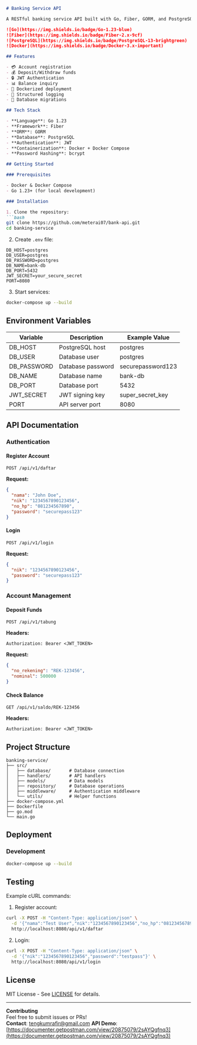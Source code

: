 ```markdown
# Banking Service API

A RESTful banking service API built with Go, Fiber, GORM, and PostgreSQL. Features account management, transactions, and JWT authentication.

![Go](https://img.shields.io/badge/Go-1.23-blue)
![Fiber](https://img.shields.io/badge/Fiber-2.x-9cf)
![PostgreSQL](https://img.shields.io/badge/PostgreSQL-13-brightgreen)
![Docker](https://img.shields.io/badge/Docker-3.x-important)

## Features

- 💳 Account registration
- 💰 Deposit/Withdraw funds
- 🔒 JWT Authentication
- 📊 Balance inquiry
- 🐳 Dockerized deployment
- 📝 Structured logging
- 🔄 Database migrations

## Tech Stack

- **Language**: Go 1.23
- **Framework**: Fiber
- **ORM**: GORM
- **Database**: PostgreSQL
- **Authentication**: JWT
- **Containerization**: Docker + Docker Compose
- **Password Hashing**: bcrypt

## Getting Started

### Prerequisites

- Docker & Docker Compose
- Go 1.23+ (for local development)

### Installation

1. Clone the repository:
```bash
git clone https://github.com/meterai07/bank-api.git
cd banking-service
```

2. Create `.env` file:
```env
DB_HOST=postgres
DB_USER=postgres
DB_PASSWORD=postgres
DB_NAME=bank-db
DB_PORT=5432
JWT_SECRET=your_secure_secret
PORT=8080
```

3. Start services:
```bash
docker-compose up --build
```

## Environment Variables

| Variable        | Description                  | Example Value       |
|-----------------|------------------------------|---------------------|
| DB_HOST         | PostgreSQL host              | postgres            |
| DB_USER         | Database user                | postgres            |
| DB_PASSWORD     | Database password            | securepassword123   |
| DB_NAME         | Database name                | bank-db             |
| DB_PORT         | Database port                | 5432                |
| JWT_SECRET      | JWT signing key              | super_secret_key    |
| PORT            | API server port              | 8080                |

## API Documentation

### Authentication

#### Register Account
```http
POST /api/v1/daftar
```
**Request:**
```json
{
  "nama": "John Doe",
  "nik": "1234567890123456",
  "no_hp": "081234567890",
  "password": "securepass123"
}
```

#### Login
```http
POST /api/v1/login
```
**Request:**
```json
{
  "nik": "1234567890123456",
  "password": "securepass123"
}
```

### Account Management

#### Deposit Funds
```http
POST /api/v1/tabung
```
**Headers:**
```
Authorization: Bearer <JWT_TOKEN>
```
**Request:**
```json
{
  "no_rekening": "REK-123456",
  "nominal": 500000
}
```

#### Check Balance
```http
GET /api/v1/saldo/REK-123456
```
**Headers:**
```
Authorization: Bearer <JWT_TOKEN>
```

## Project Structure

```
banking-service/
├── src/
│   ├── database/       # Database connection
│   ├── handlers/       # API handlers
│   ├── models/         # Data models
│   ├── repository/     # Database operations
│   ├── middleware/     # Authentication middleware
│   └── utils/          # Helper functions
├── docker-compose.yml
├── Dockerfile
├── go.mod
└── main.go
```

## Deployment

### Development
```bash
docker-compose up --build
```

## Testing

Example cURL commands:

1. Register account:
```bash
curl -X POST -H "Content-Type: application/json" \
  -d '{"nama":"Test User","nik":"1234567890123456","no_hp":"081234567890","password":"testpass"}' \
  http://localhost:8080/api/v1/daftar
```

2. Login:
```bash
curl -X POST -H "Content-Type: application/json" \
  -d '{"nik":"1234567890123456","password":"testpass"}' \
  http://localhost:8080/api/v1/login
```

## License

MIT License - See [LICENSE](LICENSE) for details.

---

**Contributing**  
Feel free to submit issues or PRs!  
**Contact**: tengkumrafir@gmail.com
**API Demo**: [https://documenter.getpostman.com/view/20875079/2sAYQgfnq3](https://documenter.getpostman.com/view/20875079/2sAYQgfnq3)
```